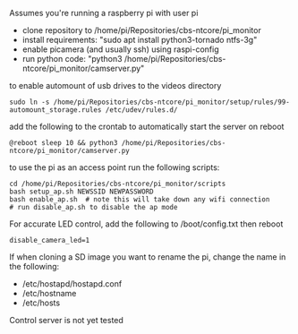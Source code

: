 Assumes you're running a raspberry pi with user pi

- clone repository to /home/pi/Repositories/cbs-ntcore/pi_monitor
- install requirements: "sudo apt install python3-tornado ntfs-3g"
- enable picamera (and usually ssh) using raspi-config
- run python code: "python3 /home/pi/Repositories/cbs-ntcore/pi_monitor/camserver.py"

to enable automount of usb drives to the videos directory

```
sudo ln -s /home/pi/Repositories/cbs-ntcore/pi_monitor/setup/rules/99-automount_storage.rules /etc/udev/rules.d/
```

add the following to the crontab to automatically start the server on reboot

```
@reboot sleep 10 && python3 /home/pi/Repositories/cbs-ntcore/pi_monitor/camserver.py
```

to use the pi as an access point run the following scripts:
```
cd /home/pi/Repositories/cbs-ntcore/pi_monitor/scripts
bash setup_ap.sh NEWSSID NEWPASSWORD
bash enable_ap.sh  # note this will take down any wifi connection
# run disable_ap.sh to disable the ap mode
```

For accurate LED control, add the following to /boot/config.txt then reboot
```
disable_camera_led=1
```

If when cloning a SD image you want to rename the pi, change the name in the following:

- /etc/hostapd/hostapd.conf
- /etc/hostname
- /etc/hosts

Control server is not yet tested
